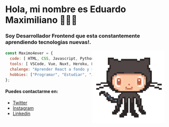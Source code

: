 <h1>Hola, mi nombre es Eduardo Maximiliano 👋👨‍💻</h1>

<h3> Soy Desarrollador Frontend que esta constantemente aprendiendo tecnologias nuevas!. </h3>

<img align='right' src="https://raw.githubusercontent.com/iCharlesZ/FigureBed/master/img/octocat.gif" width="230">

```javascript
const Maximo4ever = {
  code: [ HTML, CSS, Javascript, Python ],
  tools: [ VSCode, Vue, Nuxt, Heroku, Netlifly, Git ],
  chalenge: "Aprender React a fondo y su entorno.",
  hobbies: ["Programar", "Estudiar", "Jugar videojuegos"]
};
```

#### Puedes contactarme en:
- [Twitter](https://twitter.com/Maximo_4ever)
- [Instagram](https://www.instagram.com/Maximo4ever)
- [Linkedin](https://www.linkedin.com/in/eduardo-maximiliano-cedomio-marin-90432921a/)
